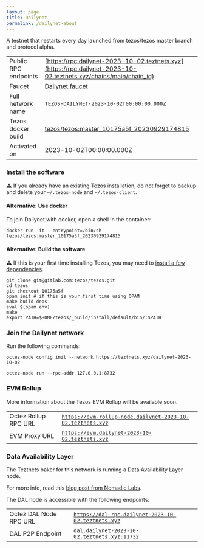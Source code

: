```yaml
---
layout: page
title: Dailynet
permalink: /dailynet-about
---
```


A testnet that restarts every day launched from tezos/tezos master branch and protocol alpha.

| | |
|-------|---------------------|
| Public RPC endpoints | [https://rpc.dailynet-2023-10-02.teztnets.xyz](https://rpc.dailynet-2023-10-02.teztnets.xyz/chains/main/chain_id)<br/> |
| Faucet | [Dailynet faucet](https://faucet.dailynet-2023-10-02.teztnets.xyz) |
| Full network name | `TEZOS-DAILYNET-2023-10-02T00:00:00.000Z` |
| Tezos docker build | [tezos/tezos:master_10175a5f_20230929174815](https://hub.docker.com/r/tezos/tezos/tags?page=1&ordering=last_updated&name=master_10175a5f_20230929174815) |
| Activated on | 2023-10-02T00:00:00.000Z |





### Install the software

⚠️  If you already have an existing Tezos installation, do not forget to backup and delete your `~/.tezos-node` and `~/.tezos-client`.



#### Alternative: Use docker

To join Dailynet with docker, open a shell in the container:

```
docker run -it --entrypoint=/bin/sh tezos/tezos:master_10175a5f_20230929174815
```

#### Alternative: Build the software

⚠️  If this is your first time installing Tezos, you may need to [install a few dependencies](https://tezos.gitlab.io/introduction/howtoget.html#setting-up-the-development-environment-from-scratch).

```
git clone git@gitlab.com:tezos/tezos.git
cd tezos
git checkout 10175a5f
opam init # if this is your first time using OPAM
make build-deps
eval $(opam env)
make
export PATH=$HOME/tezos/_build/install/default/bin/:$PATH
```

### Join the Dailynet network

Run the following commands:

```
octez-node config init --network https://teztnets.xyz/dailynet-2023-10-02

octez-node run --rpc-addr 127.0.0.1:8732
```


### EVM Rollup

More information about the Tezos EVM Rollup will be available soon.

| | |
|-------|---------------------|
| Octez Rollup RPC URL | [`https://evm-rollup-node.dailynet-2023-10-02.teztnets.xyz`](https://evm-rollup-node.dailynet-2023-10-02.teztnets.xyz/global/block/head) |
| EVM Proxy URL | [`https://evm.dailynet-2023-10-02.teztnets.xyz`](https://evm.dailynet-2023-10-02.teztnets.xyz) |




### Data Availability Layer

The Teztnets baker for this network is running a Data Availability Layer node.

For more info, read this [blog post from Nomadic Labs](https://research-development.nomadic-labs.com/data-availability-layer-tezos.html).

The DAL node is accessible with the following endpoints:

| | |
|-------|---------------------|
| Octez DAL Node RPC URL | [`https://dal-rpc.dailynet-2023-10-02.teztnets.xyz`](https://dal-rpc.dailynet-2023-10-02.teztnets.xyz) |
| DAL P2P Endpoint | `dal.dailynet-2023-10-02.teztnets.xyz:11732` |




